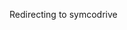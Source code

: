 <html>
   <head>
      <meta http-equiv = "refresh" content = "3; url ='https://research.toghi.net/symcodrive'" />
   </head>
   <body>
      <p>Redirecting to symcodrive</p>
   </body>
</html>
